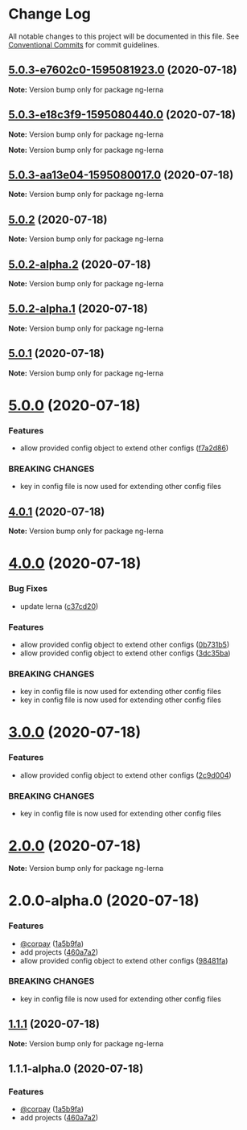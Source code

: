 # Change Log

All notable changes to this project will be documented in this file.
See [Conventional Commits](https://conventionalcommits.org) for commit guidelines.

## [5.0.3-e7602c0-1595081923.0](https://github.com/ashimjk/ng-lerna/compare/v5.0.3-e18c3f9-1595080440.0...v5.0.3-e7602c0-1595081923.0) (2020-07-18)

**Note:** Version bump only for package ng-lerna





## [5.0.3-e18c3f9-1595080440.0](https://github.com/ashimjk/ng-lerna/compare/v5.0.3-aa13e04-1595080017.0...v5.0.3-e18c3f9-1595080440.0) (2020-07-18)

**Note:** Version bump only for package ng-lerna







**Note:** Version bump only for package ng-lerna





## [5.0.3-aa13e04-1595080017.0](https://github.com/ashimjk/ng-lerna/compare/v5.0.2...v5.0.3-aa13e04-1595080017.0) (2020-07-18)

**Note:** Version bump only for package ng-lerna





## [5.0.2](https://github.com/ashimjk/ng-lerna/compare/v5.0.2-alpha.2...v5.0.2) (2020-07-18)

**Note:** Version bump only for package ng-lerna





## [5.0.2-alpha.2](https://github.com/ashimjk/ng-lerna/compare/v5.0.2-alpha.1...v5.0.2-alpha.2) (2020-07-18)

**Note:** Version bump only for package ng-lerna





## [5.0.2-alpha.1](https://github.com/ashimjk/ng-lerna/compare/v5.0.1...v5.0.2-alpha.1) (2020-07-18)

**Note:** Version bump only for package ng-lerna





## [5.0.1](https://github.com/ashimjk/ng-lerna/compare/v5.0.0...v5.0.1) (2020-07-18)

**Note:** Version bump only for package ng-lerna





# [5.0.0](https://github.com/ashimjk/ng-lerna/compare/v4.0.1...v5.0.0) (2020-07-18)


### Features

* allow provided config object to extend other configs ([f7a2d86](https://github.com/ashimjk/ng-lerna/commit/f7a2d86b92a9eeefba433c7cace1ba63777024f2))


### BREAKING CHANGES

* key in config file is now used for extending other config files





## [4.0.1](https://github.com/ashimjk/ng-lerna/compare/v4.0.0...v4.0.1) (2020-07-18)

**Note:** Version bump only for package ng-lerna





# [4.0.0](https://github.com/ashimjk/ng-lerna/compare/v3.0.0...v4.0.0) (2020-07-18)


### Bug Fixes

* update lerna ([c37cd20](https://github.com/ashimjk/ng-lerna/commit/c37cd20f43c78a55ec296b1ee69642583e6a2893))


### Features

* allow provided config object to extend other configs ([0b731b5](https://github.com/ashimjk/ng-lerna/commit/0b731b5d632707e2b5b4b7f29ca75630031d3cd6))
* allow provided config object to extend other configs ([3dc35ba](https://github.com/ashimjk/ng-lerna/commit/3dc35bac8165d4dc696ae0a7377723cbe91eca8a))


### BREAKING CHANGES

* key in config file is now used for extending other config files
* key in config file is now used for extending other config files





# [3.0.0](https://github.com/ashimjk/ng-lerna/compare/v2.0.0...v3.0.0) (2020-07-18)


### Features

* allow provided config object to extend other configs ([2c9d004](https://github.com/ashimjk/ng-lerna/commit/2c9d0046cb865e88561cdeea1ab7d2c7a6f43c4f))


### BREAKING CHANGES

* key in config file is now used for extending other config files





# [2.0.0](https://github.com/ashimjk/ng-lerna/compare/v2.0.0-alpha.0...v2.0.0) (2020-07-18)

**Note:** Version bump only for package ng-lerna





# 2.0.0-alpha.0 (2020-07-18)


### Features

* [@corpay](https://github.com/corpay) ([1a5b9fa](https://github.com/ashimjk/ng-lerna/commit/1a5b9fadca6d8d5ad4a68fd0ab9b6b7399ea88df))
* add projects ([460a7a2](https://github.com/ashimjk/ng-lerna/commit/460a7a250c76ca86737568d96f6448b4e06e0537))
* allow provided config object to extend other configs ([98481fa](https://github.com/ashimjk/ng-lerna/commit/98481fa34697f27b0869381a297595d4435017d4))


### BREAKING CHANGES

* key in config file is now used for extending other config files





## [1.1.1](https://github.com/ashimjk/ng-lerna/compare/v1.1.1-alpha.0...v1.1.1) (2020-07-18)

**Note:** Version bump only for package ng-lerna





## 1.1.1-alpha.0 (2020-07-18)


### Features

* [@corpay](https://github.com/corpay) ([1a5b9fa](https://github.com/ashimjk/ng-lerna/commit/1a5b9fadca6d8d5ad4a68fd0ab9b6b7399ea88df))
* add projects ([460a7a2](https://github.com/ashimjk/ng-lerna/commit/460a7a250c76ca86737568d96f6448b4e06e0537))
